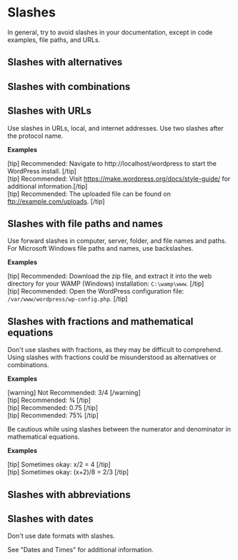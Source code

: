 # Slashes

In general, try to avoid slashes in your documentation, except in code examples, file paths, and URLs.

## Slashes with alternatives

## Slashes with combinations

## Slashes with URLs

Use slashes in URLs, local, and internet addresses. Use two slashes after the protocol name.

**Examples**

[tip] Recommended: Navigate to http://localhost/wordpress to start the WordPress install. [/tip]  
[tip] Recommended: Visit https://make.wordpress.org/docs/style-guide/ for additional information.[/tip]  
[tip] Recommended: The uploaded file can be found on ftp://example.com/uploads. [/tip]  

## Slashes with file paths and names

Use forward slashes in computer, server, folder, and file names and paths. For Microsoft Windows file paths and names, use backslashes.

**Examples**

[tip] Recommended: Download the zip file, and extract it into the web directory for your WAMP (Windows) installation: `C:\wamp\www`. [/tip]  
[tip] Recommended: Open the WordPress configuration file: `/var/www/wordpress/wp-config.php`. [/tip]

## Slashes with fractions and mathematical equations

Don't use slashes with fractions, as they may be difficult to comprehend. Using slashes with fractions could be misunderstood as alternatives or combinations.

**Examples**  

[warning] Not Recommended: 3/4 [/warning]  
[tip] Recommended: ¾ [/tip]  
[tip] Recommended: 0.75 [/tip]  
[tip] Recommended: 75% [/tip]  

Be cautious while using slashes between the numerator and denominator in mathematical equations.  

**Examples**  

[tip] Sometimes okay: x/2 = 4 [/tip]  
[tip] Sometimes okay: (x+2)/8 = 2/3 [/tip]  

## Slashes with abbreviations

## Slashes with dates

Don't use date formats with slashes.

See "Dates and Times" for additional information.
